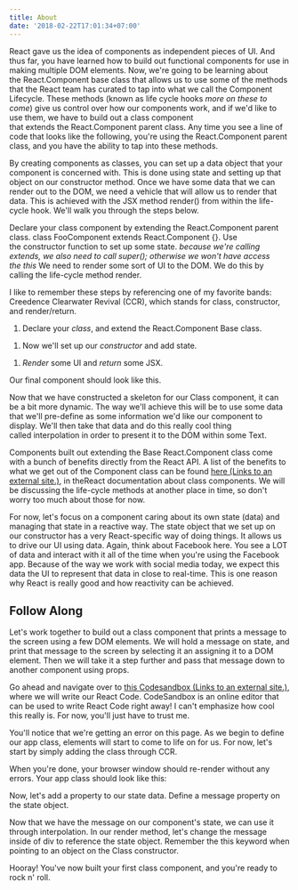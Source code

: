 ```yaml
---
title: About
date: '2018-02-22T17:01:34+07:00'
---
```

React gave us the idea of components as independent pieces of UI. And thus far, you have learned how to build out functional components for use in making multiple DOM elements. Now, we're going to be learning about the React.Component base class that allows us to use some of the methods that the React team has curated to tap into what we call the Component Lifecycle. These methods (known as life cycle hooks *more on these to come*) give us control over how our components work, and if we'd like to use them, we have to build out a class component that extends the React.Component parent class. Any time you see a line of code that looks like the following, you're using the React.Component parent class, and you have the ability to tap into these methods.



By creating components as classes, you can set up a data object that your component is concerned with. This is done using state and setting up that object on our constructor method. Once we have some data that we can render out to the DOM, we need a vehicle that will allow us to render that data. This is achieved with the JSX method render() from within the life-cycle hook. We'll walk you through the steps below.

Declare your class component by extending the React.Component parent class. class FooComponent extends React.Component {}.
Use the constructor function to set up some state. *because we're calling extends, we also need to call super(); otherwise we won't have access the this*
We need to render some sort of UI to the DOM. We do this by calling the life-cycle method render.

I like to remember these steps by referencing one of my favorite bands: Creedence Clearwater Revival (CCR), which stands for class, constructor, and render/return.

1.  Declare your *class*, and extend the React.Component Base class.

<!---->

1.  Now we'll set up our *constructor* and add state.

<!---->

1.  *Render* some UI and *return* some JSX.

Our final component should look like this.

Now that we have constructed a skeleton for our Class component, it can be a bit more dynamic. The way we'll achieve this will be to use some data that we'll pre-define as some information we'd like our component to display. We'll then take that data and do this really cool thing called interpolation in order to present it to the DOM within some Text.

Components built out extending the Base React.Component class come with a bunch of benefits directly from the React API. A list of the benefits to what we get out of the Component class can be found [here (Links to an external site.)](https://reactjs.org/docs/react-component.html#getsnapshotbeforeupdate), in theReact documentation about class components. We will be discussing the life-cycle methods at another place in time, so don't worry too much about those for now.

For now, let's focus on a component caring about its own state (data) and managing that state in a reactive way. The state object that we set up on our constructor has a very React-specific way of doing things. It allows us to drive our UI using data. Again, think about Facebook here. You see a LOT of data and interact with it all of the time when you're using the Facebook app. Because of the way we work with social media today, we expect this data the UI to represent that data in close to real-time. This is one reason why React is really good and how reactivity can be achieved.

## Follow Along

Let's work together to build out a class component that prints a message to the screen using a few DOM elements. We will hold a message on state, and print that message to the screen by selecting it an assigning it to a DOM element. Then we will take it a step further and pass that message down to another component using props.

Go ahead and navigate over to [this Codesandbox (Links to an external site.)](https://codesandbox.io/s/3xwzql38nm), where we will write our React Code. CodeSandbox is an online editor that can be used to write React Code right away! I can't emphasize how cool this really is. For now, you'll just have to trust me.

You'll notice that we're getting an error on this page. As we begin to define our app class, elements will start to come to life on for us. For now, let's start by simply adding the class through CCR.

When you're done, your browser window should re-render without any errors. Your app class should look like this:

Now, let's add a property to our state data. Define a message property on the state object.

Now that we have the message on our component's state, we can use it through interpolation. In our render method, let's change the message inside of div to reference the state object. Remember the this keyword when pointing to an object on the Class constructor.

Hooray! You've now built your first class component, and you're ready to rock n' roll.
